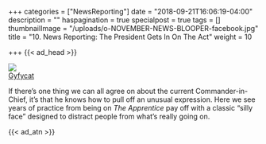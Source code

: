 +++
categories = ["NewsReporting"]
date = "2018-09-21T16:06:19-04:00"
description = ""
haspagination = true
specialpost = true
tags = []
thumbnailImage = "/uploads/o-NOVEMBER-NEWS-BLOOPER-facebook.jpg"
title = "10. News Reporting: The President Gets In On The Act"
weight = 10

+++
{{< ad_head >}}

![](http://mb.americancolumn.com/wp-content/uploads/2018/02/ezgif.com-optimize-4.gif)  
[Gyfycat](https://gfycat.com/gifs/detail/MadeupMarvelousAfricancivet)  

If there’s one thing we can all agree on about the current Commander-in-Chief, it’s that he knows how to pull off an unusual expression. Here we see years of practice from being on _The Apprentice_ pay off with a classic “silly face” designed to distract people from what’s really going on.

{{< ad_atn >}}